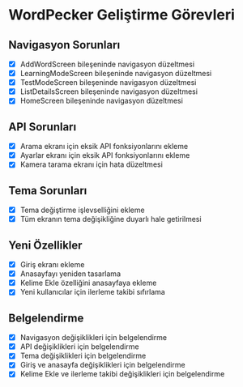 # WordPecker Geliştirme Görevleri

## Navigasyon Sorunları
- [x] AddWordScreen bileşeninde navigasyon düzeltmesi
- [x] LearningModeScreen bileşeninde navigasyon düzeltmesi
- [x] TestModeScreen bileşeninde navigasyon düzeltmesi
- [x] ListDetailsScreen bileşeninde navigasyon düzeltmesi
- [x] HomeScreen bileşeninde navigasyon düzeltmesi

## API Sorunları
- [x] Arama ekranı için eksik API fonksiyonlarını ekleme
- [x] Ayarlar ekranı için eksik API fonksiyonlarını ekleme
- [x] Kamera tarama ekranı için hata düzeltmesi

## Tema Sorunları
- [x] Tema değiştirme işlevselliğini ekleme
- [x] Tüm ekranın tema değişikliğine duyarlı hale getirilmesi

## Yeni Özellikler
- [x] Giriş ekranı ekleme
- [x] Anasayfayı yeniden tasarlama
- [x] Kelime Ekle özelliğini anasayfaya ekleme
- [x] Yeni kullanıcılar için ilerleme takibi sıfırlama

## Belgelendirme
- [x] Navigasyon değişiklikleri için belgelendirme
- [x] API değişiklikleri için belgelendirme
- [x] Tema değişiklikleri için belgelendirme
- [x] Giriş ve anasayfa değişiklikleri için belgelendirme
- [x] Kelime Ekle ve ilerleme takibi değişiklikleri için belgelendirme
